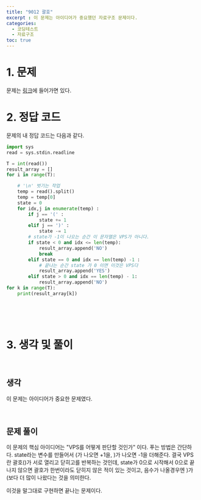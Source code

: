 ```yaml
---
title: "9012 괄호"
excerpt : 이 문제는 아이디어가 중요했던 자료구조 문제이다.
categories:
  - 코딩테스트
  - 자료구조
toc: true
---
```

  
# 1. 문제
문제는 [링크](https://www.acmicpc.net/problem/9012)에 들어가면 있다.

# 2. 정답 코드

문제의 내 정답 코드는 다음과 같다.

```python
import sys
read = sys.stdin.readline

T = int(read())
result_array = []
for i in range(T):

    # '\n' 벗기는 작업
    temp = read().split()
    temp = temp[0]
    state = 0
    for idx,j in enumerate(temp) :
        if j == '(' :
            state += 1
        elif j == ')' :
            state -= 1
        # state가 -1이 나오는 순간 이 문자열은 VPS가 아니다.
        if state < 0 and idx <= len(temp):
            result_array.append('NO')
            break
        elif state == 0 and idx == len(temp) -1 :
            # 끝나는 순간 state 가 0 이면 이것은 VPS다
            result_array.append('YES')
        elif state > 0 and idx == len(temp) - 1:
            result_array.append('NO')
for k in range(T):
    print(result_array[k])

```

<br/><br/><br/>

# 3. 생각 및 풀이

<br/> 

## 생각
이 문제는 아이디어가 중요한 문제였다.

<br/>

## 문제 풀이

이 문제의 핵심 아이디어는 "VPS를 어떻게 판단할 것인가" 이다.
푸는 방법은 간단하다. state라는 변수를 만들어서 (가 나오면 +1을, )가 나오면 -1을 더해준다.
결국 VPS란 괄호()가 서로 열리고 닫히고를 반복하는 것인데, state가 0으로 시작해서 0으로 끝나지 않으면
괄호가 한번이라도 닫히지 않은 적이 있는 것이고, 음수가 나올경우엔 )가 (보다 더 많이 나왔다는 것을 의미한다.

이것을 말그대로 구현하면 끝나는 문제이다.
